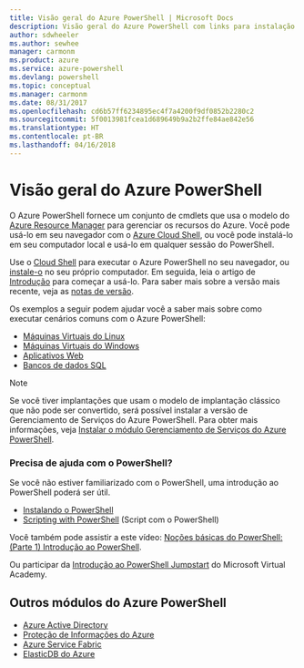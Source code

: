 ```yaml
---
title: Visão geral do Azure PowerShell | Microsoft Docs
description: Visão geral do Azure PowerShell com links para instalação e configuração.
author: sdwheeler
ms.author: sewhee
manager: carmonm
ms.product: azure
ms.service: azure-powershell
ms.devlang: powershell
ms.topic: conceptual
ms.manager: carmonm
ms.date: 08/31/2017
ms.openlocfilehash: cd6b57ff6234895ec4f7a4200f9df0852b2280c2
ms.sourcegitcommit: 5f0013981fcea1d689649b9a2b2ffe84ae842e56
ms.translationtype: HT
ms.contentlocale: pt-BR
ms.lasthandoff: 04/16/2018
---
```

# <a name="overview-of-azure-powershell"></a>Visão geral do Azure PowerShell

O Azure PowerShell fornece um conjunto de cmdlets que usa o modelo do [Azure Resource Manager](/azure/azure-resource-manager/resource-group-overview) para gerenciar os recursos do Azure. Você pode usá-lo em seu navegador com o [Azure Cloud Shell](/azure/cloud-shell/overview), ou você pode instalá-lo em seu computador local e usá-lo em qualquer sessão do PowerShell.

Use o [Cloud Shell](/azure/cloud-shell/overview) para executar o Azure PowerShell no seu navegador, ou [instale-o](install-azurerm-ps.md) no seu próprio computador. Em seguida, leia o artigo de [Introdução](get-started-azureps.md) para começar a usá-lo. Para saber mais sobre a versão mais recente, veja as [notas de versão](release-notes-azureps.md).

Os exemplos a seguir podem ajudar você a saber mais sobre como executar cenários comuns com o Azure PowerShell:

* [Máquinas Virtuais do Linux](/azure/virtual-machines/virtual-machines-linux-powershell-samples?toc=/powershell/azure/toc.json)
* [Máquinas Virtuais do Windows](/azure/virtual-machines/virtual-machines-windows-powershell-samples?toc=/powershell/azure/toc.json)
* [Aplicativos Web](/azure/app-service-web/app-service-powershell-samples?toc=/powershell/azure/toc.json)
* [Bancos de dados SQL](/azure/sql-database/sql-database-powershell-samples?toc=/powershell/azure/toc.json)

> [!NOTE]
> Se você tiver implantações que usam o modelo de implantação clássico que não pode ser convertido, será possível instalar a versão de Gerenciamento de Serviços do Azure PowerShell. Para obter mais informações, veja [Instalar o módulo Gerenciamento de Serviços do Azure PowerShell](/powershell/azure/servicemanagement/install-azure-ps).


### <a name="need-help-with-powershell"></a>Precisa de ajuda com o PowerShell?

Se você não estiver familiarizado com o PowerShell, uma introdução ao PowerShell poderá ser útil.

* [Instalando o PowerShell](/powershell/scripting/installing-windows-powershell)
* [Scripting with PowerShell](/powershell/scripting/scripting-with-windows-powershell) (Script com o PowerShell)

Você também pode assistir a este vídeo: [Noções básicas do PowerShell: (Parte 1) Introdução ao PowerShell](https://channel9.msdn.com/Blogs/Taste-of-Premier/PowerShellBasicsPart1).

Ou participar da [Introdução ao PowerShell Jumpstart](https://mva.microsoft.com/liveevents/powershell-jumpstart) do Microsoft Virtual Academy.

## <a name="other-azure-powershell-modules"></a>Outros módulos do Azure PowerShell

* [Azure Active Directory](/powershell/azure/active-directory/)
* [Proteção de Informações do Azure](/powershell/azure/aip/)
* [Azure Service Fabric](/powershell/azure/service-fabric/)
* [ElasticDB do Azure](/powershell/azure/elasticdbjobs/)
